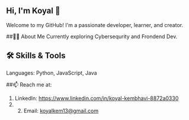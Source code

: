 ## Hi, I'm Koyal 👋
Welcome to my GitHub! I'm a passionate developer, learner, and creator.

##👨‍💻 About Me
Currently exploring Cybersequrity and Frondend Dev.

## 🛠️ Skills & Tools
Languages: Python, JavaScript, Java

##📫 Reach me at:
1) LinkedIn: https://www.linkedin.com/in/koyal-kembhavi-8872a0330
2)  2) Email: koyalkem13@gmail.com
